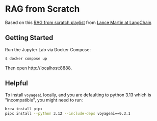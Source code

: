 # RAG from Scratch

Based on this [RAG from scratch playlist](https://www.youtube.com/watch?v=wd7TZ4w1mSw&list=PLfaIDFEXuae2LXbO1_PKyVJiQ23ZztA0x) from [Lance Martin at LangChain](https://github.com/rlancemartin).

## Getting Started

Run the Jupyter Lab via Docker Compose:

```bash
$ docker compose up
```

Then open http://localhost:8888.

## Helpful

To install `voyageai` locally, and you are defaulting to python 3.13 which is "incompatible", you might need to run:

```bash
brew install pipx
pipx install --python 3.12 --include-deps voyageai==0.3.1
```
